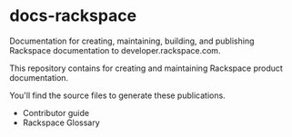 # docs-rackspace
Documentation for creating, maintaining, building, and publishing Rackspace documentation to developer.rackspace.com.

This repository contains for creating and maintaining Rackspace product documentation. 

You'll find the source files to generate these publications.

* Contributor guide
* Rackspace Glossary



